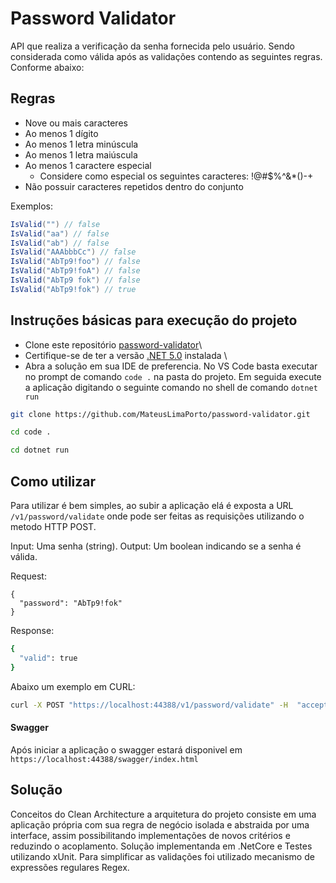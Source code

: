 # Password Validator

API que realiza a verificação da senha fornecida pelo usuário. Sendo considerada como válida após as validações contendo as seguintes regras. Conforme abaixo:


## Regras

- Nove ou mais caracteres
- Ao menos 1 dígito
- Ao menos 1 letra minúscula
- Ao menos 1 letra maiúscula
- Ao menos 1 caractere especial
  - Considere como especial os seguintes caracteres: !@#$%^&*()-+
- Não possuir caracteres repetidos dentro do conjunto

Exemplos:  

```c#
IsValid("") // false  
IsValid("aa") // false  
IsValid("ab") // false  
IsValid("AAAbbbCc") // false  
IsValid("AbTp9!foo") // false  
IsValid("AbTp9!foA") // false
IsValid("AbTp9 fok") // false
IsValid("AbTp9!fok") // true
```

## Instruções básicas para execução do projeto

- Clone este repositório [password-validator](https://github.com/MateusLimaPorto/password-validator.git)\
- Certifique-se de ter a versão [.NET 5.0](https://dotnet.microsoft.com/download/dotnet/5.0) instalada \
- Abra a solução em sua IDE de preferencia. No VS Code basta executar no prompt de comando `code .` na pasta do projeto. Em seguida execute a aplicação digitando o seguinte comando no shell de comando `dotnet run`

```bash
git clone https://github.com/MateusLimaPorto/password-validator.git
```

```bash
cd code .
```

```bash
cd dotnet run
```

## Como utilizar

Para utilizar é bem simples, ao subir a aplicação elá é exposta a URL `/v1/password/validate` onde pode ser feitas as requisições utilizando o metodo HTTP POST.

Input: Uma senha (string).
Output: Um boolean indicando se a senha é válida.

Request:
```
{
  "password": "AbTp9!fok"
}
```

Response:
```bash
{
  "valid": true
}
```

Abaixo um exemplo em CURL:
```bash
curl -X POST "https://localhost:44388/v1/password/validate" -H  "accept: */*" -H  "Content-Type: application/json" -d "{\"password\":\"AbTp9!fok\"}"
```

#### Swagger

Após iniciar a aplicação o swagger estará disponivel em `https://localhost:44388/swagger/index.html`
  
  
## Solução

Conceitos do Clean Architecture a arquitetura do projeto consiste em uma aplicação própria com sua regra de negócio isolada e abstraida por uma interface, assim possibilitando implementações de novos critérios e reduzindo o acoplamento.
Solução implementanda em .NetCore e Testes utilizando xUnit. Para simplificar as validações foi utilizado mecanismo de expressões regulares Regex.